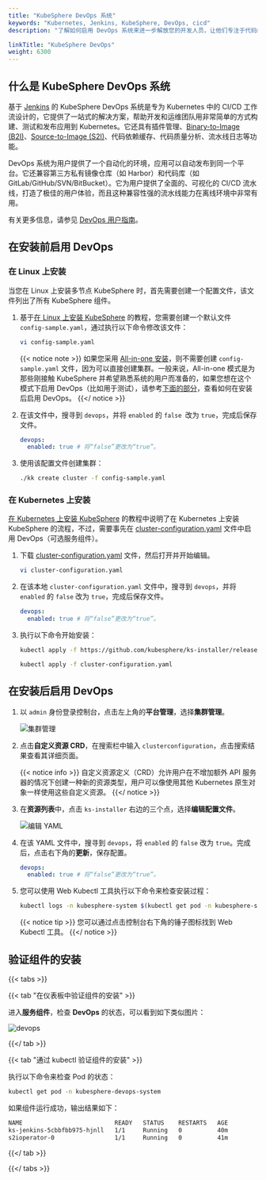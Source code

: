 ```yaml
---
title: "KubeSphere DevOps 系统"
keywords: "Kubernetes, Jenkins, KubeSphere, DevOps, cicd"
description: "了解如何启用 DevOps 系统来进一步解放您的开发人员，让他们专注于代码编写。"

linkTitle: "KubeSphere DevOps"
weight: 6300
---
```


## 什么是 KubeSphere DevOps 系统

基于 [Jenkins](https://jenkins.io/) 的 KubeSphere DevOps 系统是专为 Kubernetes 中的 CI/CD 工作流设计的，它提供了一站式的解决方案，帮助开发和运维团队用非常简单的方式构建、测试和发布应用到 Kubernetes。它还具有插件管理、[Binary-to-Image (B2I)](../../project-user-guide/image-builder/binary-to-image/)、[Source-to-Image (S2I)](../../project-user-guide/image-builder/source-to-image/)、代码依赖缓存、代码质量分析、流水线日志等功能。

DevOps 系统为用户提供了一个自动化的环境，应用可以自动发布到同一个平台。它还兼容第三方私有镜像仓库（如 Harbor）和代码库（如 GitLab/GitHub/SVN/BitBucket）。它为用户提供了全面的、可视化的 CI/CD 流水线，打造了极佳的用户体验，而且这种兼容性强的流水线能力在离线环境中非常有用。

有关更多信息，请参见 [DevOps 用户指南](../../devops-user-guide/)。

## 在安装前启用 DevOps

### 在 Linux 上安装

当您在 Linux 上安装多节点 KubeSphere 时，首先需要创建一个配置文件，该文件列出了所有 KubeSphere 组件。

1. 基于[在 Linux 上安装 KubeSphere](../../installing-on-linux/introduction/multioverview/) 的教程，您需要创建一个默认文件 `config-sample.yaml`，通过执行以下命令修改该文件：

    ```bash
    vi config-sample.yaml
    ```

    {{< notice note >}}
如果您采用 [All-in-one 安装](../../quick-start/all-in-one-on-linux/)，则不需要创建 `config-sample.yaml` 文件，因为可以直接创建集群。一般来说，All-in-one 模式是为那些刚接触 KubeSphere 并希望熟悉系统的用户而准备的，如果您想在这个模式下启用 DevOps（比如用于测试），请参考[下面的部分](#在安装后启用-devops)，查看如何在安装后启用 DevOps。
    {{</ notice >}}

2. 在该文件中，搜寻到 `devops`，并将 `enabled` 的 `false `改为 `true`，完成后保存文件。

    ```yaml
    devops:
      enabled: true # 将“false”更改为“true”。
    ```

3. 使用该配置文件创建集群：

    ```bash
    ./kk create cluster -f config-sample.yaml
    ```

### 在 Kubernetes 上安装

[在 Kubernetes 上安装 KubeSphere](../../installing-on-kubernetes/introduction/overview/) 的教程中说明了在 Kubernetes 上安装 KubeSphere 的流程，不过，需要事先在 [cluster-configuration.yaml](https://github.com/kubesphere/ks-installer/releases/download/v3.1.0/cluster-configuration.yaml) 文件中启用 DevOps（可选服务组件）。

1. 下载 [cluster-configuration.yaml](https://github.com/kubesphere/ks-installer/releases/download/v3.1.0/cluster-configuration.yaml) 文件，然后打开并开始编辑。

    ```bash
    vi cluster-configuration.yaml
    ```

2. 在该本地 `cluster-configuration.yaml` 文件中，搜寻到 `devops`，并将 `enabled` 的 `false` 改为 `true`，完成后保存文件。

    ```yaml
    devops:
      enabled: true # 将“false”更改为“true”。
    ```

3. 执行以下命令开始安装：

    ```bash
    kubectl apply -f https://github.com/kubesphere/ks-installer/releases/download/v3.1.0/kubesphere-installer.yaml

    kubectl apply -f cluster-configuration.yaml
    ```

## 在安装后启用 DevOps

1. 以 `admin` 身份登录控制台，点击左上角的**平台管理**，选择**集群管理**。

    ![集群管理](/images/docs/zh-cn/enable-pluggable-components/kubesphere-devops-system/clusters-management.png)

2. 点击**自定义资源 CRD**，在搜索栏中输入 `clusterconfiguration`，点击搜索结果查看其详细页面。

    {{< notice info >}}
自定义资源定义（CRD）允许用户在不增加额外 API 服务器的情况下创建一种新的资源类型，用户可以像使用其他 Kubernetes 原生对象一样使用这些自定义资源。
    {{</ notice >}}

3. 在**资源列表**中，点击 `ks-installer` 右边的三个点，选择**编辑配置文件**。

    ![编辑 YAML](/images/docs/zh-cn/enable-pluggable-components/kubesphere-devops-system/edit-yaml.PNG)

4. 在该 YAML 文件中，搜寻到 `devops`，将 `enabled` 的 `false` 改为 `true`。完成后，点击右下角的**更新**，保存配置。

    ```yaml
    devops:
      enabled: true # 将“false”更改为“true”。
    ```

5. 您可以使用 Web Kubectl 工具执行以下命令来检查安装过程：

    ```bash
    kubectl logs -n kubesphere-system $(kubectl get pod -n kubesphere-system -l app=ks-install -o jsonpath='{.items[0].metadata.name}') -f
    ```

    {{< notice tip >}}
您可以通过点击控制台右下角的锤子图标找到 Web Kubectl 工具。
    {{</ notice >}}

## 验证组件的安装

{{< tabs >}}

{{< tab "在仪表板中验证组件的安装" >}}

进入**服务组件**，检查 **DevOps** 的状态，可以看到如下类似图片：

![devops](/images/docs/zh-cn/enable-pluggable-components/kubesphere-devops-system/devops.png)

{{</ tab >}}

{{< tab "通过 kubectl 验证组件的安装" >}}

执行以下命令来检查 Pod 的状态：

```bash
kubectl get pod -n kubesphere-devops-system
```

如果组件运行成功，输出结果如下：

```bash
NAME                          READY   STATUS    RESTARTS   AGE
ks-jenkins-5cbbfbb975-hjnll   1/1     Running   0          40m
s2ioperator-0                 1/1     Running   0          41m
```

{{</ tab >}}

{{</ tabs >}}
